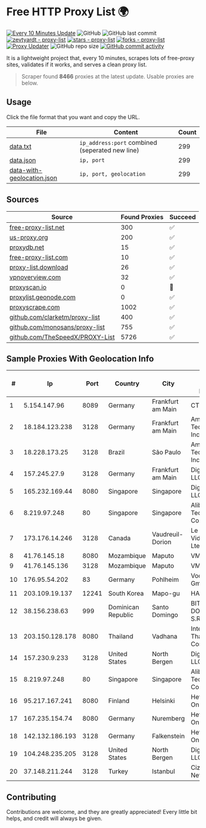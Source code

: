 
# Free HTTP Proxy List 🌍

[![Every 10 Minutes Update](https://github.com/mertguvencli/http-proxy-list/actions/workflows/main.yml/badge.svg?branch=main)](https://github.com/mertguvencli/http-proxy-list/actions/workflows/main.yml)
![GitHub](https://img.shields.io/github/license/mertguvencli/http-proxy-list)
![GitHub last commit](https://img.shields.io/github/last-commit/mertguvencli/http-proxy-list)
[![zevtyardt - proxy-list](https://img.shields.io/static/v1?label=zevtyardt&message=proxy-list&color=blue&logo=github)](https://github.com/zevtyardt/proxy-list "Go to GitHub repo")
[![stars - proxy-list](https://img.shields.io/github/stars/zevtyardt/proxy-list?style=social)](https://github.com/zevtyardt/proxy-list)
[![forks - proxy-list](https://img.shields.io/github/forks/zevtyardt/proxy-list?style=social)](https://github.com/zevtyardt/proxy-list)
[![Proxy Updater](https://github.com/zevtyardt/proxy-list/workflows/Proxy%20Updater/badge.svg)](https://github.com/zevtyardt/proxy-list/actions?query=workflow:"Proxy+Updater")
![GitHub repo size](https://img.shields.io/github/repo-size/zevtyardt/proxy-list)
[![GitHub commit activity](https://img.shields.io/github/commit-activity/m/zevtyardt/proxy-list?logo=commits)](https://github.com/zevtyardt/proxy-list/commits/main)

It is a lightweight project that, every 10 minutes, scrapes lots of free-proxy sites, validates if it works, and serves a clean proxy list.

> Scraper found **8466** proxies at the latest update. Usable proxies are below.

## Usage

Click the file format that you want and copy the URL.

|File|Content|Count|
|----|-------|-----|
|[data.txt](https://raw.githubusercontent.com/mertguvencli/http-proxy-list/main/proxy-list/data.txt)|`ip_address:port` combined (seperated new line)|299|
|[data.json](https://raw.githubusercontent.com/mertguvencli/http-proxy-list/main/proxy-list/data.json)|`ip, port`|299|
|[data-with-geolocation.json](https://raw.githubusercontent.com/mertguvencli/http-proxy-list/main/proxy-list/data-with-geolocation.json)|`ip, port, geolocation`|299|

## Sources

|Source|Found Proxies|Succeed|
|------|-------------|-------|
|[free-proxy-list.net](https://free-proxy-list.net)|300|✅|
|[us-proxy.org](https://www.us-proxy.org)|200|✅|
|[proxydb.net](http://proxydb.net)|15|✅|
|[free-proxy-list.com](https://free-proxy-list.com/?page=&port=&type%5B%5D=http&type%5B%5D=https&up_time=0&search=Search)|10|✅|
|[proxy-list.download](https://www.proxy-list.download/HTTP)|26|✅|
|[vpnoverview.com](https://vpnoverview.com/privacy/anonymous-browsing/free-proxy-servers)|32|✅|
|[proxyscan.io](https://www.proxyscan.io)|0|🚫|
|[proxylist.geonode.com](https://proxylist.geonode.com/api/proxy-list?limit=300&page=1&sort_by=lastChecked&sort_type=desc&protocols=http,https)|0|✅|
|[proxyscrape.com](https://api.proxyscrape.com/v2/?request=displayproxies&protocol=http&timeout=10000&country=all&ssl=all&anonymity=all)|1002|✅|
|[github.com/clarketm/proxy-list](https://raw.githubusercontent.com/clarketm/proxy-list/master/proxy-list-raw.txt)|400|✅|
|[github.com/monosans/proxy-list](https://raw.githubusercontent.com/monosans/proxy-list/main/proxies/http.txt)|755|✅|
|[github.com/TheSpeedX/PROXY-List](https://raw.githubusercontent.com/TheSpeedX/PROXY-List/master/http.txt)|5726|✅|


## Sample Proxies With Geolocation Info

|#|Ip|Port|Country|City|Internet Service Provider|
|-|--|----|-------|----|-------------------------|
|1|5.154.147.96|8089|Germany|Frankfurt am Main|CTE|
|2|18.184.123.238|3128|Germany|Frankfurt am Main|Amazon Technologies Inc.|
|3|18.228.173.25|3128|Brazil|São Paulo|Amazon Technologies Inc.|
|4|157.245.27.9|3128|Germany|Frankfurt am Main|DigitalOcean, LLC|
|5|165.232.169.44|8080|Singapore|Singapore|DigitalOcean, LLC|
|6|8.219.97.248|80|Singapore|Singapore|Alibaba (US) Technology Co., Ltd.|
|7|173.176.14.246|3128|Canada|Vaudreuil-Dorion|Le Groupe Videotron Ltee|
|8|41.76.145.18|8080|Mozambique|Maputo|VM  S.A|
|9|41.76.145.136|3128|Mozambique|Maputo|VM  S.A|
|10|176.95.54.202|83|Germany|Pohlheim|Vodafone GmbH|
|11|203.109.19.137|12241|South Korea|Mapo-gu|HAIonNet|
|12|38.156.238.63|999|Dominican Republic|Santo Domingo|BITNET DOMINICANA, S.R.L.|
|13|203.150.128.178|8080|Thailand|Vadhana|Internet Thailand Company Ltd|
|14|157.230.9.233|3128|United States|North Bergen|DigitalOcean, LLC|
|15|8.219.97.248|80|Singapore|Singapore|Alibaba (US) Technology Co., Ltd.|
|16|95.217.167.241|8080|Finland|Helsinki|Hetzner Online GmbH|
|17|167.235.154.74|8080|Germany|Nuremberg|Hetzner Online GmbH|
|18|142.132.186.193|3128|Germany|Falkenstein|Hetzner Online GmbH|
|19|104.248.235.205|3128|United States|North Bergen|DigitalOcean, LLC|
|20|37.148.211.244|3128|Turkey|Istanbul|Cizgi Telekom Network|



## Contributing

Contributions are welcome, and they are greatly appreciated! Every
little bit helps, and credit will always be given.

